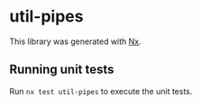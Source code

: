 # util-pipes

This library was generated with [Nx](https://nx.dev).

## Running unit tests

Run `nx test util-pipes` to execute the unit tests.
